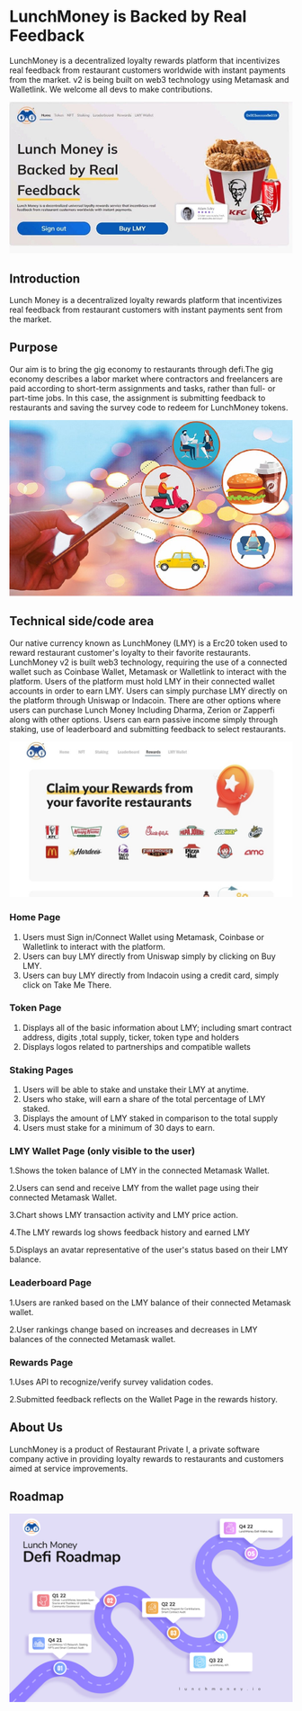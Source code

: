 
# LunchMoney is Backed by Real Feedback
LunchMoney is a decentralized loyalty rewards platform that incentivizes real feedback from restaurant customers worldwide with instant payments from the market. v2 is being built on web3 technology using Metamask and Walletlink. We welcome all devs to make contributions.


![Banner](./homepage/assets/images/Banner1.jpg "Main Banner")

## Introduction
Lunch Money is a decentralized loyalty rewards platform that incentivizes real feedback from restaurant customers with instant payments sent from the market.


## Purpose
Our aim is to bring the gig economy to restaurants through defi.The gig economy describes a labor market where contractors and freelancers are paid according to short-term assignments and tasks, rather than full- or part-time jobs. In this case, the assignment is submitting feedback to restaurants and saving the survey code to redeem for LunchMoney tokens.

![Banner](./homepage/assets/images/Banner2.jpg "2nd Banner")

## Technical side/code area
Our native currency known as LunchMoney (LMY) is a Erc20 token used to reward restaurant customer's loyalty to their favorite restaurants. LunchMoney v2 is built web3 technology, requiring the use of a connected wallet such as Coinbase Wallet, Metamask or Walletlink to interact with the platform. Users of the platform must hold LMY in their connected wallet accounts in order to earn LMY. Users can simply purchase LMY directly on the platform through Uniswap or Indacoin. There are other options where users can purchase Lunch Money Including Dharma, Zerion or Zapperfi along with other options. Users can earn passive income simply through staking, use of leaderboard and submitting feedback to select restaurants.

![Banner](./homepage/assets/images/Banner3.jpg "3rd Banner")

### Home Page

1. Users must Sign in/Connect Wallet using Metamask, Coinbase or Walletlink to interact with the platform.
2. Users can buy LMY directly from Uniswap simply by clicking on Buy LMY.
3. Users can buy LMY directly from Indacoin using a credit card, simply click on Take Me There.

### Token Page

1. Displays all of the basic information about LMY; including smart contract address, digits ,total supply, ticker, token type and holders
2. Displays logos related to partnerships and compatible wallets

### Staking Pages
1. Users will be able to stake and unstake their LMY at anytime.
2. Users who stake, will earn a share of the total percentage of LMY staked.
3. Displays the amount of LMY staked in comparison to the total supply
4. Users must stake for a minimum of 30 days to earn.

### LMY Wallet Page (only visible to the user)

1.Shows the token balance of LMY in the connected Metamask Wallet. 

2.Users can send and receive LMY from the wallet page using their connected Metamask Wallet.

3.Chart shows LMY transaction activity and LMY price action.

4.The LMY rewards log shows feedback history and earned LMY

5.Displays an avatar representative of the user's status based on their LMY balance.  

### Leaderboard Page 

1.Users are ranked based on the LMY balance of their connected Metamask wallet.

2.User rankings change based on increases and decreases in LMY balances of the connected Metamask wallet.

### Rewards Page  

1.Uses API to recognize/verify survey validation codes.  

2.Submitted feedback reflects on the Wallet Page in the rewards history.

## About Us
LunchMoney is a product of Restaurant Private I, a private software company active in providing loyalty rewards to restaurants and customers aimed at service improvements.


## Roadmap
![Banner](./homepage/assets/images/LMY%20Defi%20Roadmap.png "MarineGEO logo")

